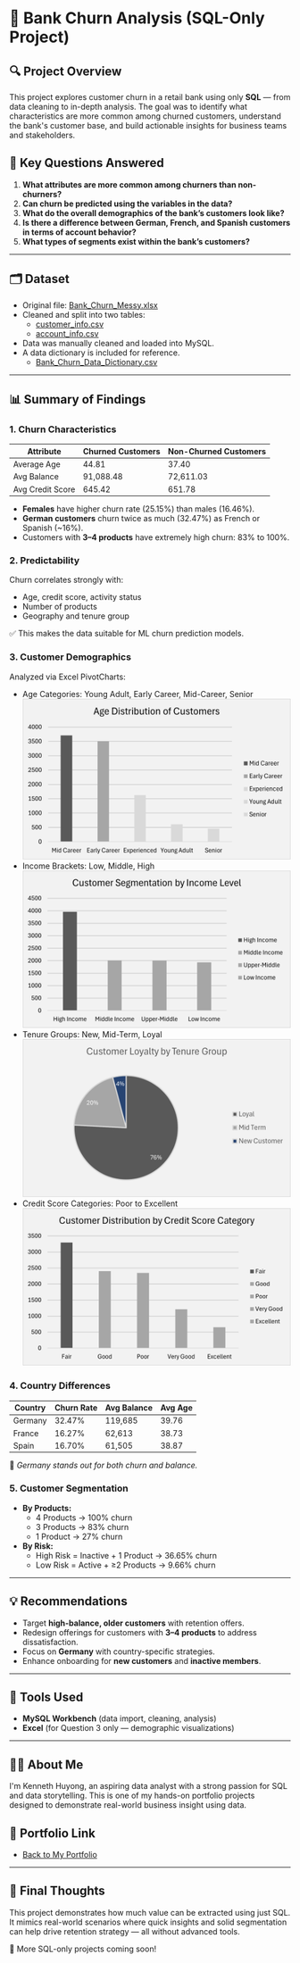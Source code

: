 # 📁 Bank Churn Analysis (SQL-Only Project)

## 🔍 Project Overview

This project explores customer churn in a retail bank using only **SQL** — from data cleaning to in-depth analysis. The goal was to identify what characteristics are more common among churned customers, understand the bank's customer base, and build actionable insights for business teams and stakeholders.


## 🧠 Key Questions Answered

1. **What attributes are more common among churners than non-churners?**
2. **Can churn be predicted using the variables in the data?**
3. **What do the overall demographics of the bank’s customers look like?**
4. **Is there a difference between German, French, and Spanish customers in terms of account behavior?**
5. **What types of segments exist within the bank’s customers?**

---

## 🗂️ Dataset

- Original file: [Bank_Churn_Messy.xlsx](https://github.com/Yungssu/SQLAnalysis/blob/main/BankCHURNProject/Dataset/Bank_Churn_Messy.xlsx)
- Cleaned and split into two tables:
  - [customer_info.csv](https://github.com/Yungssu/SQLAnalysis/blob/main/BankCHURNProject/Dataset/customer_info.csv)
  - [account_info.csv](https://github.com/Yungssu/SQLAnalysis/blob/main/BankCHURNProject/Dataset/account_info.csv)
- Data was manually cleaned and loaded into MySQL.
- A data dictionary is included for reference.
  - [Bank_Churn_Data_Dictionary.csv](https://github.com/Yungssu/SQLAnalysis/blob/main/BankCHURNProject/Dataset/Bank_Churn_Data_Dictionary.csv)


---

## 📊 Summary of Findings

### 1. Churn Characteristics

| Attribute        | Churned Customers | Non-Churned Customers |
| ---------------- | ----------------- | --------------------- |
| Average Age      | 44.81             | 37.40                 |
| Avg Balance      | 91,088.48         | 72,611.03             |
| Avg Credit Score | 645.42            | 651.78                |

- **Females** have higher churn rate (25.15%) than males (16.46%).
- **German customers** churn twice as much (32.47%) as French or Spanish (\~16%).
- Customers with **3–4 products** have extremely high churn: 83% to 100%.

### 2. Predictability

Churn correlates strongly with:

- Age, credit score, activity status
- Number of products
- Geography and tenure group

✅ This makes the data suitable for ML churn prediction models.

### 3. Customer Demographics

Analyzed via Excel PivotCharts:

- Age Categories: Young Adult, Early Career, Mid-Career, Senior 
![CustomerAge Graph](https://github.com/Yungssu/SQLAnalysis/blob/main/BankCHURNProject/CustomerbyAge.png)
- Income Brackets: Low, Middle, High
![Income Graph](https://github.com/Yungssu/SQLAnalysis/blob/main/BankCHURNProject/CustomerbyIncome.png)
- Tenure Groups: New, Mid-Term, Loyal
![Tenure Graph](https://github.com/Yungssu/SQLAnalysis/blob/main/BankCHURNProject/byLoyalty.png)
- Credit Score Categories: Poor to Excellent
![CreditScore Graph](https://github.com/Yungssu/SQLAnalysis/blob/main/BankCHURNProject/CustomerbyCreditScore.png)

### 4. Country Differences

| Country | Churn Rate | Avg Balance | Avg Age |
| ------- | ---------- | ----------- | ------- |
| Germany | 32.47%     | 119,685     | 39.76   |
| France  | 16.27%     | 62,613      | 38.73   |
| Spain   | 16.70%     | 61,505      | 38.87   |

📌 *Germany stands out for both churn and balance.*

### 5. Customer Segmentation

- **By Products:**
  - 4 Products → 100% churn
  - 3 Products → 83% churn
  - 1 Product → 27% churn
- **By Risk:**
  - High Risk = Inactive + 1 Product → 36.65% churn
  - Low Risk = Active + ≥2 Products → 9.66% churn

---

## 💡 Recommendations

- Target **high-balance, older customers** with retention offers.
- Redesign offerings for customers with **3–4 products** to address dissatisfaction.
- Focus on **Germany** with country-specific strategies.
- Enhance onboarding for **new customers** and **inactive members**.

---

## 📌 Tools Used

- **MySQL Workbench** (data import, cleaning, analysis)
- **Excel** (for Question 3 only — demographic visualizations)

---


## 🙋‍♂️ About Me

I'm Kenneth Huyong, an aspiring data analyst with a strong passion for SQL and data storytelling. This is one of my hands-on portfolio projects designed to demonstrate real-world business insight using data.

  ## 🔗 Portfolio Link  
- [Back to My Portfolio](https://github.com/Yungssu/kennethHuyong.github.io)

---

## 🏁 Final Thoughts

This project demonstrates how much value can be extracted using just SQL. It mimics real-world scenarios where quick insights and solid segmentation can help drive retention strategy — all without advanced tools.

🚀 More SQL-only projects coming soon!

